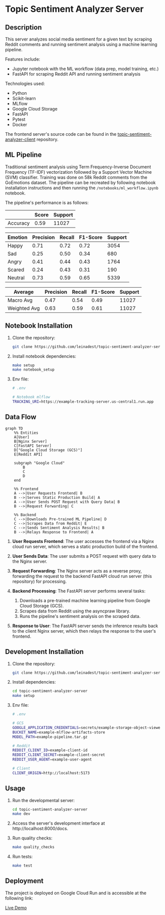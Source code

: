 # Topic Sentiment Analyzer Server

## Description

This server analyzes social media sentiment for a given text by scraping Reddit comments and running sentiment analysis using a machine learning pipeline.

Features include:

- Jupyter notebook with the ML workflow (data prep, model training, etc.)
- FastAPI for scraping Reddit API and running sentiment analysis

Technologies used:

- Python
- Scikit-learn
- MLflow
- Google Cloud Storage
- FastAPI
- Pytest
- Docker

The frontend server's source code can be found in the [topic-sentiment-analyzer-client](https://github.com/leinadest/topic-sentiment-analyzer-client) repository.

## ML Pipeline

Traditional sentiment analysis using Term Frequency-Inverse Document Frequency (TF-IDF) vectorization followed by a Support Vector Machine (SVM) classifier. Training was done on 58k Reddit comments from the GoEmotions dataset. The pipeline can be recreated by following notebook installation instructions and then running the `/notebooks/ml_workflow.ipynb` notebook.

The pipeline's performance is as follows:

|              | Score    | Support |
|--------------|----------|---------|
| Accuracy     | 0.59     | 11027   |

| Emotion   | Precision | Recall | F1-Score | Support |
|-----------|-----------|--------|----------|---------|
| Happy     | 0.71      | 0.72   | 0.72     | 3054    |
| Sad       | 0.25      | 0.50   | 0.34     | 680     |
| Angry     | 0.41      | 0.44   | 0.43     | 1764    |
| Scared    | 0.24      | 0.43   | 0.31     | 190     |
| Neutral   | 0.73      | 0.59   | 0.65     | 5339    |

| Average      | Precision | Recall | F1-Score | Support |
|--------------|-----------|--------|----------|---------|
| Macro Avg    | 0.47      | 0.54   | 0.49     | 11027   |
| Weighted Avg | 0.63      | 0.59   | 0.61     | 11027   |

## Notebook Installation

1. Clone the repository:

   ```bash
   git clone https://github.com/leinadest/topic-sentiment-analyzer-server.git
   ```

2. Install notebook dependencies:

   ```bash
   make setup
   make notebook_setup
   ```

3. Env file:

   ```bash
   # .env

   # Notebook mlflow
   TRACKING_URI=https://example-tracking-server.us-central1.run.app
   ```

## Data Flow

```mermaid
graph TD
    %% Entities
    A[User]
    B[Nginx Server]
    C[FastAPI Server]
    D["Google Cloud Storage (GCS)"]
    E[Reddit API]

    subgraph "Google Cloud"
        B
        C
        D
    end

    %% Frontend
    A -->|User Requests Frontend| B
    B -->|Serves Static Production Build| A
    A -->|User Sends POST Request with Query Data| B
    B -->|Request Forwarding| C

    %% Backend
    C -->|Downloads Pre-trained ML Pipeline| D
    C -->|Scrapes Data from Reddit| E
    C -->|Sends Sentiment Analysis Results| B
    B -->|Relays Response to Frontend| A
```

1. **User Requests Frontend**: The user accesses the frontend via a Nginx cloud run server, which serves a static production build of the frontend.

2. **User Sends Data**: The user submits a POST request with query data to the Nginx server.

3. **Request Forwarding**: The Nginx server acts as a reverse proxy, forwarding the request to the backend FastAPI cloud run server (this repository) for processing.

4. **Backend Processing**: The FastAPI server performs several tasks:

   1. Downloads a pre-trained machine learning pipeline from Google Cloud Storage (GCS).
   2. Scrapes data from Reddit using the asyncpraw library.
   3. Runs the pipeline's sentiment analysis on the scraped data.

5. **Response to User**: The FastAPI server sends the inference results back to the client Nginx server, which then relays the response to the user's frontend.

## Development Installation

1. Clone the repository:

   ```bash
   git clone https://github.com/leinadest/topic-sentiment-analyzer-server.git
   ```

2. Install dependencies:

   ```bash
   cd topic-sentiment-analyzer-server
   make setup
   ```

3. Env file:

   ```bash
   # .env

   # GCS
   GOOGLE_APPLICATION_CREDENTIALS=secrets/example-storage-object-viewer-key.json
   BUCKET_NAME=example-mlflow-artifacts-store
   MODEL_PATH=example-pipeline.tar.gz

   # Reddit
   REDDIT_CLIENT_ID=example-client-id
   REDDIT_CLIENT_SECRET=example-client-secret
   REDDIT_USER_AGENT=example-user-agent

   # Client
   CLIENT_ORIGIN=http://localhost:5173
   ```

## Usage

1. Run the developmental server:

   ```bash
   cd topic-sentiment-analyzer-server
   make dev
   ```

2. Access the server's development interface at http://localhost:8000/docs.

3. Run quality checks:

   ```bash
   make quality_checks
   ```

4. Run tests:

   ```bash
   make test
   ```

## Deployment

The project is deployed on Google Cloud Run and is accessible at the following link:

[Live Demo](https://topic-sentiment-analyzer-client-148621174923.us-central1.run.app/)
